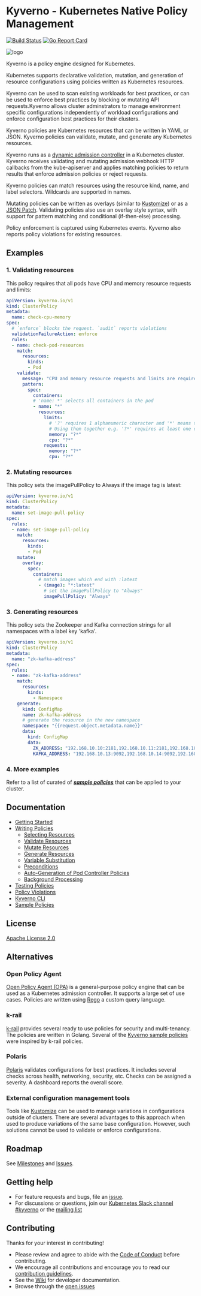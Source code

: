 # Kyverno - Kubernetes Native Policy Management

[![Build Status](https://travis-ci.org/nirmata/kyverno.svg?branch=master)](https://travis-ci.org/nirmata/kyverno) [![Go Report Card](https://goreportcard.com/badge/github.com/nirmata/kyverno)](https://goreportcard.com/report/github.com/nirmata/kyverno)

![logo](documentation/images/Kyverno_Horizontal.png)

Kyverno is a policy engine designed for Kubernetes.

Kubernetes supports declarative validation, mutation, and generation of resource configurations using policies written as Kubernetes resources. 

Kyverno can be used to scan existing workloads for best practices, or can be used to enforce best practices by blocking or mutating API requests.Kyverno allows cluster adminstrators to manage environment specific configurations independently of workload configurations and enforce configuration best practices for their clusters.

Kyverno policies are Kubernetes resources that can be written in YAML or JSON. Kyverno policies can validate, mutate, and generate any Kubernetes resources.

Kyverno runs as a [dynamic admission controller](https://kubernetes.io/docs/reference/access-authn-authz/extensible-admission-controllers/) in a Kubernetes cluster. Kyverno receives validating and mutating admission webhook HTTP callbacks from the kube-apiserver and applies matching policies to return results that enforce admission policies or reject requests.

Kyverno policies can match resources using the resource kind, name, and label selectors. Wildcards are supported in names.

Mutating policies can be written as overlays (similar to [Kustomize](https://kubernetes.io/docs/tasks/manage-kubernetes-objects/kustomization/#bases-and-overlays)) or as a [JSON Patch](http://jsonpatch.com/). Validating policies also use an overlay style syntax, with support for pattern matching and conditional (if-then-else) processing.

Policy enforcement is captured using Kubernetes events. Kyverno also reports policy violations for existing resources.

## Examples

### 1. Validating resources

This policy requires that all pods have CPU and memory resource requests and limits:

````yaml
apiVersion: kyverno.io/v1
kind: ClusterPolicy
metadata:
  name: check-cpu-memory
spec:
  # `enforce` blocks the request. `audit` reports violations
  validationFailureAction: enforce
  rules:
  - name: check-pod-resources
    match:
      resources:
        kinds:
        - Pod
    validate:
      message: "CPU and memory resource requests and limits are required"
      pattern:
        spec:
          containers:
          # 'name: *' selects all containers in the pod
          - name: "*"
            resources:
              limits:
                # '?' requires 1 alphanumeric character and '*' means that there can be 0 or more characters.
                # Using them together e.g. '?*' requires at least one character. 
                memory: "?*"
                cpu: "?*"
              requests:
                memory: "?*"
                cpu: "?*"
````

### 2. Mutating resources

This policy sets the imagePullPolicy to Always if the image tag is latest:

````yaml
apiVersion: kyverno.io/v1
kind: ClusterPolicy
metadata:
  name: set-image-pull-policy
spec:
  rules:
  - name: set-image-pull-policy
    match:
      resources:
        kinds:
        - Pod
    mutate:
      overlay:
        spec:
          containers:
            # match images which end with :latest   
            - (image): "*:latest"
              # set the imagePullPolicy to "Always"
              imagePullPolicy: "Always"
````

### 3. Generating resources

This policy sets the Zookeeper and Kafka connection strings for all namespaces with a label key 'kafka'.

````yaml
apiVersion: kyverno.io/v1
kind: ClusterPolicy
metadata:
  name: "zk-kafka-address"
spec:
  rules:
  - name: "zk-kafka-address"
    match:
      resources:
        kinds:
          - Namespace
    generate:
      kind: ConfigMap
      name: zk-kafka-address
      # generate the resource in the new namespace
      namespace: "{{request.object.metadata.name}}"
      data:
        kind: ConfigMap
        data:
          ZK_ADDRESS: "192.168.10.10:2181,192.168.10.11:2181,192.168.10.12:2181"
          KAFKA_ADDRESS: "192.168.10.13:9092,192.168.10.14:9092,192.168.10.15:9092"
````

### 4. More examples

Refer to a list of curated of ***[sample policies](/samples/README.md)*** that can be applied to your cluster.

## Documentation

* [Getting Started](documentation/installation.md)
* [Writing Policies](documentation/writing-policies.md)
  * [Selecting Resources](/documentation/writing-policies-match-exclude.md)
  * [Validate Resources](documentation/writing-policies-validate.md)
  * [Mutate Resources](documentation/writing-policies-mutate.md)
  * [Generate Resources](documentation/writing-policies-generate.md)
  * [Variable Substitution](documentation/writing-policies-variables.md)
  * [Preconditions](documentation/writing-policies-preconditions.md)
  * [Auto-Generation of Pod Controller Policies](documentation/writing-policies-autogen.md)
  * [Background Processing](documentation/writing-policies-background.md)
* [Testing Policies](documentation/testing-policies.md)
* [Policy Violations](documentation/policy-violations.md)
* [Kyverno CLI](documentation/kyverno-cli.md)
* [Sample Policies](/samples/README.md)

## License

[Apache License 2.0](https://github.com/nirmata/kyverno/blob/master/LICENSE)


## Alternatives

### Open Policy Agent

[Open Policy Agent (OPA)](https://www.openpolicyagent.org/) is a general-purpose policy engine that can be used as a Kubernetes admission controller. It supports a large set of use cases. Policies are written using [Rego](https://www.openpolicyagent.org/docs/latest/how-do-i-write-policies#what-is-rego) a custom query language.

### k-rail

[k-rail](https://github.com/cruise-automation/k-rail/) provides several ready to use policies for security and multi-tenancy. The policies are written in Golang. Several of the [Kyverno sample policies](/samples/README.md) were inspired by k-rail policies.

### Polaris

[Polaris](https://github.com/reactiveops/polaris) validates configurations for best practices. It includes several checks across health, networking, security, etc. Checks can be assigned a severity. A dashboard reports the overall score.

### External configuration management tools

Tools like [Kustomize](https://github.com/kubernetes-sigs/kustomize) can be used to manage variations in configurations outside of clusters. There are several advantages to this approach when used to produce variations of the same base configuration. However, such solutions cannot be used to validate or enforce configurations.


## Roadmap

See [Milestones](https://github.com/nirmata/kyverno/milestones) and [Issues](https://github.com/nirmata/kyverno/issues).

## Getting help

  * For feature requests and bugs, file an [issue](https://github.com/nirmata/kyverno/issues).
  * For discussions or questions, join our [Kubernetes Slack channel #kyverno](https://app.slack.com/client/T09NY5SBT/CLGR9BJU9) or the [mailing list](https://groups.google.com/forum/#!forum/kyverno)

## Contributing

Thanks for your interest in contributing!

  * Please review and agree to abide with the [Code of Conduct](/CODE_OF_CONDUCT.md) before contributing.
  * We encourage all contributions and encourage you to read our [contribution guidelines](./CONTRIBUTING.md).
  * See the [Wiki](https://github.com/nirmata/kyverno/wiki) for developer documentation.
  * Browse through the [open issues](https://github.com/nirmata/kyverno/issues)

